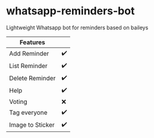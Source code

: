 # whatsapp-reminders-bot
Lightweight Whatsapp bot for reminders based on baileys



| Features |  |
|-- |--|
| Add Reminder | :heavy_check_mark: |
| List Reminder | ✔️ |
| Delete Reminder | ✔️ |
| Help | ✔️ |
| Voting | :x: |
| Tag everyone | ✔️ |
| Image to Sticker | ✔️ |

